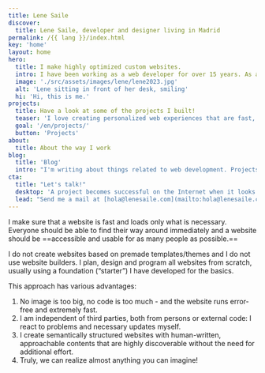 ```yaml
---
title: Lene Saile
discover:
  title: Lene Saile, developer and designer living in Madrid
permalink: /{{ lang }}/index.html
key: 'home'
layout: home
hero:
  title: I make highly optimized custom websites.
  intro: I have been working as a web developer for over 15 years. As a freelancer and together with digital agencies I have designed and developed countless personalized websites for global brands, small and medium-sized enterprises, freelancers, individuals, associations and foundations. I value code organization and simplicity, performance and accessibility. I use almost exclusively technologies of the web platform.
  image: './src/assets/images/lene/lene2023.jpg'
  alt: 'Lene sitting in front of her desk, smiling'
  hi: 'Hi, this is me.'
projects:
  title: Have a look at some of the projects I built!
  teaser: 'I love creating personalized web experiences that are fast, secure, accessible, environmentally friendly and privacy compliant. '
  goal: '/en/projects/'
  button: 'Projects'
about:
  title: About the way I work
blog:
  title: 'Blog'
  intro: "I'm writing about things related to web development. Projects, approaches and observations, things I have learned or consider important."
cta:
  title: "Let's talk!"
  desktop: 'A project becomes successful on the Internet when it looks good, feels good and works with clean, secure technology. Since 2008 I create compelling web experiences with attention to detail.'
  lead: "Send me a mail at [hola@lenesaile.com](mailto:hola@lenesaile.com) and tell me about your project, opportunities or whatever you have in mind! I'm always up for a chat."
---
```


I make sure that a website is fast and loads only what is necessary. Everyone should be able to find their way around immediately and a website should be ==accessible and usable for as many people as possible.==

I do not create websites based on premade templates/themes and I do not use website builders. I plan, design and program all websites from scratch, usually using a foundation (“starter”) I have developed for the basics.

This approach has various advantages:

1. No image is too big, no code is too much - and the website runs error-free and extremely fast.
2. I am independent of third parties, both from persons or external code: I react to problems and necessary updates myself.
3. I create semantically structured websites with human-written, approachable contents that are highly discoverable without the need for additional effort.
4. Truly, we can realize almost anything you can imagine!
